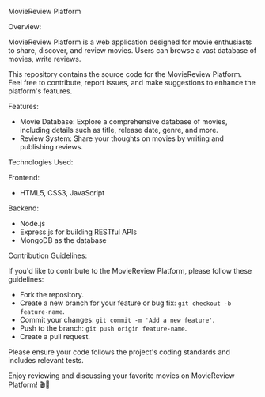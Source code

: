 MovieReview Platform

Overview:

MovieReview Platform is a web application designed for movie enthusiasts to share, discover, and review movies. Users can browse a vast database of movies, write reviews.

This repository contains the source code for the MovieReview Platform. Feel free to contribute, report issues, and make suggestions to enhance the platform's features.

Features:

- Movie Database: Explore a comprehensive database of movies, including details such as title, release date, genre, and more.
- Review System: Share your thoughts on movies by writing and publishing reviews.

Technologies Used:

Frontend:
  - HTML5, CSS3, JavaScript

Backend:
  - Node.js
  - Express.js for building RESTful APIs
  - MongoDB as the database

Contribution Guidelines:

If you'd like to contribute to the MovieReview Platform, please follow these guidelines:

- Fork the repository.
- Create a new branch for your feature or bug fix: `git checkout -b feature-name`.
- Commit your changes: `git commit -m 'Add a new feature'`.
- Push to the branch: `git push origin feature-name`.
- Create a pull request.

Please ensure your code follows the project's coding standards and includes relevant tests.

Enjoy reviewing and discussing your favorite movies on MovieReview Platform! 🎬🍿
